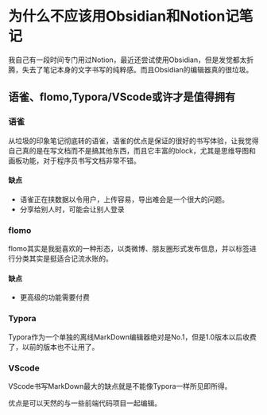 # 为什么不应该用Obsidian和Notion记笔记

我自己有一段时间专门用过Notion，最近还尝试使用Obsidian，但是发觉都太折腾，失去了笔记本身的文字书写的纯粹感。而且Obsidian的编辑器真的很垃圾。

## 语雀、flomo,Typora/VScode或许才是值得拥有

### 语雀

从垃圾的印象笔记彻底转的语雀，语雀的优点是保证的很好的书写体验，让我觉得自己真的是在写文档而不是搞其他东西，而且它丰富的block，尤其是思维导图和画板功能，对于程序员书写文档非常不错。

#### 缺点

- 语雀正在挟数据以令用户，上传容易，导出难会是一个很大的问题。
- 分享给别人时，可能会让别人登录

### flomo

flomo其实是我挺喜欢的一种形态，以类微博、朋友圈形式发布信息，并以标签进行分类其实是挺适合记流水账的。

#### 缺点

- 更高级的功能需要付费

### Typora

Typora作为一个单独的离线MarkDown编辑器绝对是No.1，但是1.0版本以后收费了，以前的版本也不让用了。

### VScode

VScode书写MarkDown最大的缺点就是不能像Typora一样所见即所得。

优点是可以天然的与一些前端代码项目一起编辑。

